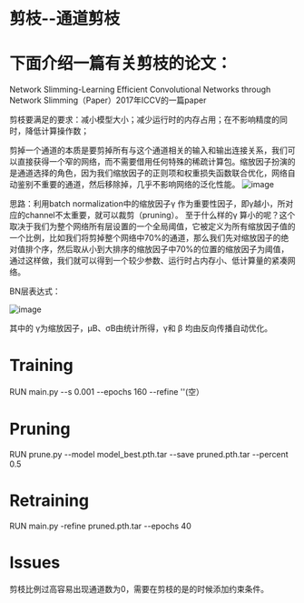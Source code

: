 # 剪枝--通道剪枝

# 下面介绍一篇有关剪枝的论文：
Network Slimming-Learning Efficient Convolutional Networks through Network Slimming（Paper）2017年ICCV的一篇paper

剪枝要满足的要求：减小模型大小；减少运行时的内存占用；在不影响精度的同时，降低计算操作数；

剪掉一个通道的本质是要剪掉所有与这个通道相关的输入和输出连接关系，我们可以直接获得一个窄的网络，而不需要借用任何特殊的稀疏计算包。缩放因子扮演的是通道选择的角色，因为我们缩放因子的正则项和权重损失函数联合优化，网络自动鉴别不重要的通道，然后移除掉，几乎不影响网络的泛化性能。
![image](https://user-images.githubusercontent.com/80331072/112111624-6998d380-8bef-11eb-8bbb-7b2cb85e1497.png)

思路：利用batch normalization中的缩放因子γ 作为重要性因子，即γ越小，所对应的channel不太重要，就可以裁剪（pruning）。
至于什么样的γ 算小的呢？这个取决于我们为整个网络所有层设置的一个全局阈值，它被定义为所有缩放因子值的一个比例，比如我们将剪掉整个网络中70%的通道，那么我们先对缩放因子的绝对值排个序，然后取从小到大排序的缩放因子中70%的位置的缩放因子为阈值，通过这样做，我们就可以得到一个较少参数、运行时占内存小、低计算量的紧凑网络。

BN层表达式：

![image](https://user-images.githubusercontent.com/80331072/112111348-09099680-8bef-11eb-8a96-dfabe6939d3a.png)

其中的 γ为缩放因子，µB、σB由统计所得，γ和 β 均由反向传播自动优化。

# Training
RUN main.py --s 0.001  --epochs 160  --refine ''(空）
# Pruning
RUN prune.py --model model_best.pth.tar --save pruned.pth.tar --percent 0.5
# Retraining
RUN main.py -refine pruned.pth.tar --epochs 40
# Issues
剪枝比例过高容易出现通道数为0，需要在剪枝的是的时候添加约束条件。
